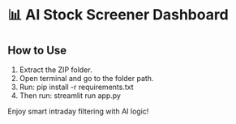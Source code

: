 # 📊 AI Stock Screener Dashboard

## How to Use

1. Extract the ZIP folder.
2. Open terminal and go to the folder path.
3. Run:
   pip install -r requirements.txt
4. Then run:
   streamlit run app.py

Enjoy smart intraday filtering with AI logic!
